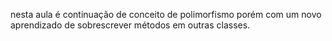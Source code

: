 nesta aula é continuação de conceito de polimorfismo porém com um novo aprendizado
de sobrescrever métodos em outras classes.